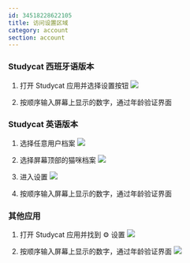 ```yaml
---
id: 34518228622105
title: 访问设置区域
category: account
section: account
---
```

### Studycat 西班牙语版本

1. 打开 Studycat 应用并选择设置按钮
![](https://help.studycat.com/hc/article_attachments/34518228606873)

2. 按顺序输入屏幕上显示的数字，通过年龄验证界面

### Studycat 英语版本

1. 选择任意用户档案
![](https://help.studycat.com/hc/article_attachments/34518228607769)

2. 选择屏幕顶部的猫咪档案
![](https://help.studycat.com/hc/article_attachments/34518215417241)

3. 进入设置
![](https://help.studycat.com/hc/article_attachments/34518215418265)

4. 按顺序输入屏幕上显示的数字，通过年龄验证界面

### 其他应用

1. 打开 Studycat 应用并找到 ⚙️ 设置
![](https://help.studycat.com/hc/article_attachments/34518228611353)

2. 按顺序输入屏幕上显示的数字，通过年龄验证界面
![](https://help.studycat.com/hc/article_attachments/34518215421977)

